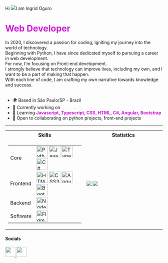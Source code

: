 Hi ![](https://user-images.githubusercontent.com/18350557/176309783-0785949b-9127-417c-8b55-ab5a4333674e.gif)I am Ingrid Oguro
<h1 style="color:#CC1DD8;">Web Developer</h1>
In 2020, I discovered a passion for coding, igniting my journey into the world of technology.<br>
Beginning with Python, I have since dedicated myself to pursuing a career in web development.<br> 
For now, I'm focusing on Front-end development. <br>
I strongly believe that technology can improve lives, including my own, and I want to be a part of making that happen.<br>
With each line of code, I am crafting my own narrative towards knowledge and success. <br>
<br>

* 🌍  Based in São Paulo/SP - Brazil
* 🚀  Currently working on
<a href="http://github.com/Mitisuaki/CuriousCat-Pay" style="color:WhiteSmoke;"><u>CuriousCat-Pay</u></a>
* 🧠  Learning <strong style="color:#CC1DD8;" >Javascript, Typescript, CSS, HTML, C#, Angular, Bootstrap</strong>
* 🤝  Open to collaborating on python projects, front-end projects

________________________________
<table>
<tr><th >Skills</th>
<th>Statistics</th></tr>
<tr><td width=50% align="center">

|||
|--|--|
|Core|<img src="https://raw.githubusercontent.com/danielcranney/readme-generator/main/public/icons/skills/python-colored.svg" width="36" height="36" alt="Python" /> <img src="https://raw.githubusercontent.com/danielcranney/readme-generator/main/public/icons/skills/javascript-colored.svg" width="36" height="36" alt="JavaScript" /> <img src="https://raw.githubusercontent.com/danielcranney/readme-generator/main/public/icons/skills/typescript-colored.svg" width="36" height="36" alt="TypeScript" /> <img src="https://raw.githubusercontent.com/danielcranney/readme-generator/main/public/icons/skills/csharp-colored.svg" width="36" height="36" alt="C#" />|
|Frontend|<img src="https://raw.githubusercontent.com/danielcranney/readme-generator/main/public/icons/skills/html5-colored.svg" width="36" height="36" alt="HTML5" /> <img src="https://raw.githubusercontent.com/danielcranney/readme-generator/main/public/icons/skills/css3-colored.svg" width="36" height="36" alt="CSS3" /> <img src="https://raw.githubusercontent.com/danielcranney/readme-generator/main/public/icons/skills/angularjs-colored.svg" width="36" height="36" alt="Angular" /> <img src="https://raw.githubusercontent.com/danielcranney/readme-generator/main/public/icons/skills/bootstrap-colored.svg" width="36" height="36" alt="Bootstrap" />|
|Backend|<img src="https://raw.githubusercontent.com/danielcranney/readme-generator/main/public/icons/skills/nodejs-colored.svg" width="36" height="36" alt="NodeJS" />|
|Software|<img src="https://raw.githubusercontent.com/danielcranney/readme-generator/main/public/icons/skills/figma-colored.svg" width="36" height="36" alt="Figma">|
</td>
<!-- Git stats -->
<td width=50%><img src="https://github-readme-stats.vercel.app/api/top-langs/?username=IngridOguro&layout=compact&bg_color=00000000&title_color=EBEBEA&text_color=35EC7E&hide_border=true"/>

<img src="https://github-readme-activity-graph.vercel.app/graph/?username=IngridOguro&bg_color=00000000&color=F361FA&point=F361FA&line=35EC7E&area=true&hide_border=true"/>
</td></tr></table>


#### Socials
<p align="left">
<a href="https://www.github.com/IngridOguro" target="_blank" rel="noreferrer"> 
<picture> <source media="(prefers-color-scheme: dark)" srcset="https://raw.githubusercontent.com/danielcranney/readme-generator/main/public/icons/socials/github-dark.svg" /> 
<source media="(prefers-color-scheme: light)" srcset="https://raw.githubusercontent.com/danielcranney/readme-generator/main/public/icons/socials/github.svg" /> 
<img src="https://raw.githubusercontent.com/danielcranney/readme-generator/main/public/icons/socials/github.svg" width="32" height="32" /> </picture> </a> <a href="https://www.linkedin.com/in/ingrid-oguro/" target="_blank" rel="noreferrer"> <picture> <source media="(prefers-color-scheme: dark)" srcset="https://raw.githubusercontent.com/danielcranney/readme-generator/main/public/icons/socials/linkedin-dark.svg" /> <source media="(prefers-color-scheme: light)" srcset="https://raw.githubusercontent.com/danielcranney/readme-generator/main/public/icons/socials/linkedin.svg" /> <img src="https://raw.githubusercontent.com/danielcranney/readme-generator/main/public/icons/socials/linkedin.svg" width="32" height="32" /> </picture> 
</a>
</p>
